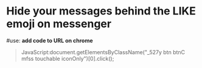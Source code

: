 # Hide your messages behind the LIKE emoji on messenger
#use:
__add code to URL on chrome__
>JavaScript:document.getElementsByClassName("_527y btn btnC mfss touchable iconOnly")[0].click();
